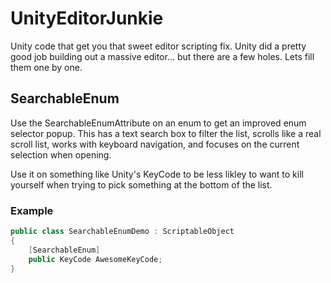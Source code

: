 # UnityEditorJunkie
Unity code that get you that sweet editor scripting fix. Unity did a pretty good job building out a massive editor... but there are a few holes. Lets fill them one by one.

## SearchableEnum
Use the SearchableEnumAttribute on an enum to get an improved enum selector popup. This has a text search box to filter the list, scrolls like a real scroll list, works with keyboard navigation, and focuses on the current selection when opening. 

Use it on something like Unity's KeyCode to be less likley to want to kill yourself when trying to pick something at the bottom of the list.

### Example
```csharp
public class SearchableEnumDemo : ScriptableObject
{
    [SearchableEnum]
    public KeyCode AwesomeKeyCode;
}
```
